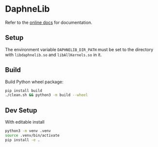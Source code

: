 <!--
Copyright 2024 The DAPHNE Consortium

Licensed under the Apache License, Version 2.0 (the "License");
you may not use this file except in compliance with the License.
You may obtain a copy of the License at

    http://www.apache.org/licenses/LICENSE-2.0

Unless required by applicable law or agreed to in writing, software
distributed under the License is distributed on an "AS IS" BASIS,
WITHOUT WARRANTIES OR CONDITIONS OF ANY KIND, either express or implied.
See the License for the specific language governing permissions and
limitations under the License.
-->

# DaphneLib

Refer to the [online docs](https://daphne-eu.github.io/daphne/) for documentation.

## Setup

The environment variable `DAPHNELIB_DIR_PATH` must be set to the directory with `libdaphnelib.so` and `libAllKernels.so` in it.

## Build

Build Python wheel package:

```sh
pip install build
./clean.sh && python3 -m build --wheel
```

## Dev Setup

With editable install

```sh
python3 -m venv .venv
source .venv/bin/activate
pip install -e .
```
